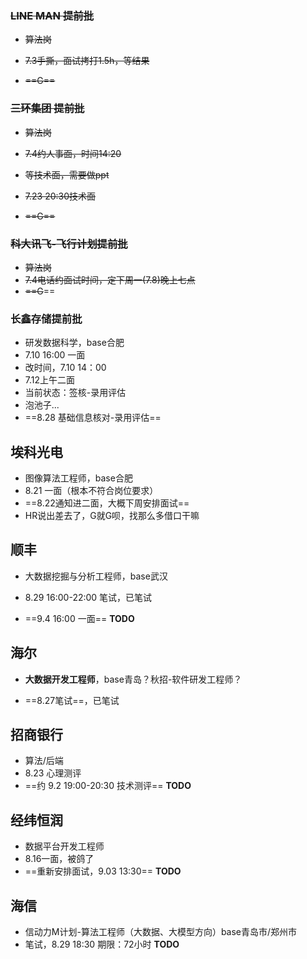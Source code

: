 ### ~~LINE MAN 提前批~~

- ~~算法岗~~

- ~~7.3手撕，面试拷打1.5h，等结果~~

- ~~==G==~~

### ~~三环集团 提前批~~

- ~~算法岗~~

- ~~7.4约人事面，时间14:20~~

- ~~等技术面，需要做ppt~~

- ~~7.23 20:30技术面~~

- ~~==G==~~

### ~~科大讯飞-飞行计划提前批~~

- ~~算法岗~~
- ~~7.4电话约面试时间，定下周一(7.8)晚上七点~~
- ~~==G~~==

### 长鑫存储提前批

- 研发数据科学，base合肥
- 7.10 16:00 一面
- 改时间，7.10 14：00
- 7.12上午二面
- 当前状态：签核-录用评估
- 泡池子...
- ==8.28 基础信息核对-录用评估==

## 埃科光电

- 图像算法工程师，base合肥
- 8.21 一面（根本不符合岗位要求）
- ==8.22通知进二面，大概下周安排面试==
- HR说出差去了，G就G呗，找那么多借口干嘛

## 顺丰

- 大数据挖掘与分析工程师，base武汉

- 8.29 16:00-22:00 笔试，已笔试

- ==9.4 16:00 一面== **TODO**

## 海尔

- **大数据开发工程师**，base青岛？秋招-软件研发工程师？

- ==8.27笔试==，已笔试

## 招商银行

- 算法/后端
- 8.23 心理测评
- ==约 9.2 19:00-20:30 技术测评== **TODO**

## 经纬恒润

- 数据平台开发工程师
- 8.16一面，被鸽了
- ==重新安排面试，9.03 13:30== **TODO**

## 海信

- 信动力M计划-算法工程师（大数据、大模型方向）base青岛市/郑州市
- 笔试，8.29 18:30 期限：72小时 **TODO**

